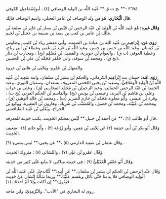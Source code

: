 ٣٦٩٤ -** بخ ت ق:** عُبَيد اللَّه بن الوليد الوصافي (٤) ، أبوإِسْمَاعِيل الكوفي.

**قال الْبُخَارِي:** هُوَ من ولد الوصاف بْن عامر العجلي، واسم الوصاف مَالِك.

**وَقَال غيره:** هُوَ عُبَيد اللَّه بْن الْوَلِيد بْن عَبْد الرحمن بْن قَيْس بْن يسار بْن جَابِر بْن سلمة بْن مَالِك بْن عامر بن كعب بن سعد بن ضبيعة بن عجلل بْن لجيم.

**رَوَى عَن:** إِبْرَاهِيم بن عُبَيد الله بن عبادة بن الصمت، وأبي معشر زياد بْن كليب، وطاوس بْن كيسان، وعَبد اللَّه بن حسن بن حسن، وعبد اللَّهِ بْن عُبَيد بْن عُمَير وعطاء بْن أَبي رباح، وعطية العوفي (ت ق) ، والعوام بْن جويرية، والفضيل بْن مُسْلِم (بخ) ، ومحارب بْن دثار (بخ ق) ، ومحمد بْن سوقة، وأبي جَعْفَر مُحَمَّد بْن علي بْن الحسين،

والمنهال بْن عَمْرو، ويَحْيَى بْن هانئ بْن عروة.

**رَوَى عَنه:** حسان بت إِبْرَاهِيم الكرماني، والحكم بْن بشير بْن سلمان، وابنه سَعِيد بْن عُبَيد اللَّهِ بْنُ الْوَلِيدِ الْوَصَّافِيُّ، وسَعِيد بْن يحيى اللخمي المعروف بسعدان، وسفيان الثوري، وعبد الحميد بْن عَبْد الرحمن الحماني، وعبد الرحملن بْن مُحَمَّد المحاربي (ق) ، وعلي بن غراب وعلي بن هاشم بْن البريد، وعيسى بْن يونس (بخ) ،والقاسم بْن الحكم العرني (بخ ت) ، وقرة بْن عيسى، وأَبُو معاوية مُحَمَّد بْن خازم الضرير (ت) ، ومحمد بْن خَالِد الوهبي (ق) ، ومحمد بْن عُيَيْنَة، ومحمد بْن فضيل، والمُسَيَّب بْن شَرِيك، وهارون بْن المغيرة، ووكيع بْن الجراح، ويَعْلَى بْن عُبَيد الطنافسي.

قال أبو طالب (١) ،** عَن أحمد بْن حنبل:** لَيْسَ بمحكم الحَدِيث، يكتب حَدِيثه للمعرفة.

وَقَال أَبُو بكر بْن أَبي خيثمة (٢) عَن يَحْيَى بْن مَعِين، وأبو زُرْعَة (٢) ، وأَبُو حاتم (٤) : ضعيف الحَدِيث.

وَقَال عثمان بْن سَعِيد الدارمي (٥) ،** عَن يحيى:** ليس بشيءٍ (٦) .

وَقَال عَمْرو بْن عَلِي (٧) ، والنَّسَائي (٨) : متروك الحَدِيث.

وَقَال أَبُو جَعْفَرٍ الْعُقَيْلِيُّ (٩) : فِي حَدِيثه مناكير، لا يتابع عَلَى كثير من حَدِيثه.

وَقَال عَبْد الرحمن بْن الحكم بْن بشير بْن سلمان،** عَن أَبِيهِ:** كُنَّاندخل عَلَى عُبَيد اللَّه بْن الْوَلِيد الوصافي فلا يدعنا حَتَّى نأكل ويقسم عَلَيْنَا،** وربما سَأَلَهُ إِنْسَان عَنْ حَدِيث فَيَقُول:** إِن أكلت وإلا لَمْ أحدثك (١) .

روى له البخاري في "الأدب"، والتِّرْمِذِيّ، وابن ماجه.